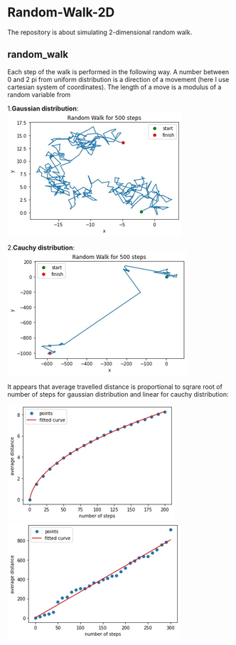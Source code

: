 # Random-Walk-2D
The repository is about simulating 2-dimensional random walk.

## random_walk
Each step of the walk is performed in the following way. A number between 0 and 2 pi from uniform distribution is a direction of a movement (here I use cartesian system of coordinates). The length of a move is a modulus of a random variable from

1.**Gaussian distribution**:
![walk_ex_gauss](gauss.jpg)

2.**Cauchy distribution**:
![walk_ex_cauchy](cauchy.jpg)

It appears that average travelled distance is proportional to sqrare root of number of steps for gaussian distribution and linear for cauchy distribution:

![fit1](sqrt.jpg)
![fit12](lin.jpg)


